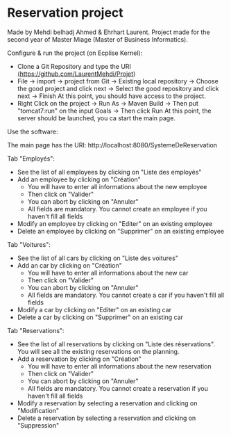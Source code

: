 Reservation project
======
Made by Mehdi belhadj Ahmed  & Ehrhart Laurent.
Project made for the second year of Master Miage (Master of Business Informatics).

Configure & run the project (on Ecplise Kernel):
- Clone a Git Repository and type the URI (https://github.com/LaurentMehdi/Projet)
- File -> import -> project from Git -> Existing local repository -> Choose the good project and click next -> Select the good repository and click next -> Finish
At this point, you should have access to the project.
- Right Click on the project -> Run As -> Maven Build -> Then put "tomcat7:run" on the input Goals -> Then click Run
At this point, the server should be launched, you ca start the main page.

Use the software:

The main page has the URI: http://localhost:8080/SystemeDeReservation

Tab "Employés":
- See the list of all employees by clicking on "Liste des employés"
- Add an employee by clicking on "Création"
  - You will have to enter all informations about the new employee
  - Then click on "Valider"
  - You can abort by clicking on "Annuler"
  - All fields are mandatory. You cannot create an employee if you haven't fill all fields
- Modify an employee by clicking on "Editer" on an existing employee
- Delete an employee by clicking on "Supprimer" on an existing employee

Tab "Voitures":
- See the list of all cars by clicking on "Liste des voitures"
- Add an car by clicking on "Création"
  - You will have to enter all informations about the new car
  - Then click on "Valider"
  - You can abort by clicking on "Annuler"
  - All fields are mandatory. You cannot create a car if you haven't fill all fields
- Modify a car by clicking on "Editer" on an existing car
- Delete a car by clicking on "Supprimer" on an existing car

Tab "Reservations":
- See the list of all reservations by clicking on "Liste des réservations". You will see all the existing reservations on the planning.
- Add a reservation by clicking on "Création"
  - You will have to enter all informations about the new reservation
  - Then click on "Valider"
  - You can abort by clicking on "Annuler"
  - All fields are mandatory. You cannot create a reservation if you haven't fill all fields
- Modify a reservation by selecting a reservation and clicking on "Modification"
- Delete a reservation by selecting a reservation and clicking on "Suppression"
